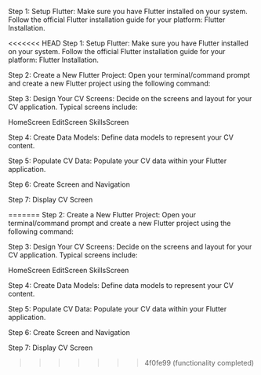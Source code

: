 Step 1: Setup Flutter: Make sure you have Flutter installed on your system. Follow the official Flutter installation guide for your platform: Flutter Installation.

<<<<<<< HEAD
Step 1: Setup Flutter:
Make sure you have Flutter installed on your system. Follow the official Flutter installation guide for your platform: Flutter Installation.

Step 2: Create a New Flutter Project:
Open your terminal/command prompt and create a new Flutter project using the following command:

Step 3: Design Your CV Screens:
Decide on the screens and layout for your CV application. Typical screens include:

HomeScreen
EditScreen
SkillsScreen

Step 4: Create Data Models:
Define data models to represent your CV content.

Step 5: Populate CV Data:
Populate your CV data within your Flutter application.

Step 6: Create Screen and Navigation

Step 7: Display CV Screen

=======
Step 2: Create a New Flutter Project: Open your terminal/command prompt and create a new Flutter project using the following command:

Step 3: Design Your CV Screens: Decide on the screens and layout for your CV application. Typical screens include:

HomeScreen EditScreen SkillsScreen

Step 4: Create Data Models: Define data models to represent your CV content.

Step 5: Populate CV Data: Populate your CV data within your Flutter application.

Step 6: Create Screen and Navigation

Step 7: Display CV Screen
>>>>>>> 4f0fe99 (functionality completed)
